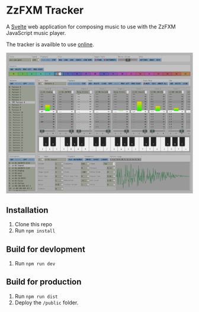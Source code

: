 # ZzFXM Tracker

A [Svelte](https://svelte.dev/) web application for composing music to use with the ZzFXM JavaScript music player.

The tracker is availble to use [online](https://keithclark.github.io/ZzFXM/tracker/).

![Screen shot of the ZzFXM tracker interface](screenshot.png)

## Installation

1. Clone this repo
2. Run `npm install`

## Build for devlopment

1. Run `npm run dev`

## Build for production

1. Run `npm run dist`
2. Deploy the `/public` folder.

